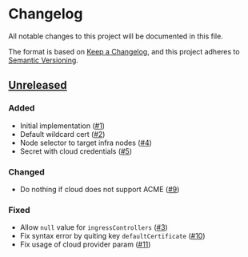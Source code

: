 # Changelog
All notable changes to this project will be documented in this file.

The format is based on [Keep a Changelog](https://keepachangelog.com/en/1.0.0/),
and this project adheres to [Semantic Versioning](https://semver.org/spec/v2.0.0.html).

## [Unreleased]
### Added

- Initial implementation ([#1])
- Default wildcard cert ([#2])
- Node selector to target infra nodes ([#4])
- Secret with cloud credentials ([#5])

### Changed

- Do nothing if cloud does not support ACME ([#9])

### Fixed
- Allow `null` value for `ingressControllers` ([#3])
- Fix syntax error by quiting key `defaultCertificate` ([#10])
- Fix usage of cloud provider param ([#11])

[Unreleased]: https://github.com/appuio/component-openshift4-ingress/compare/44356edb4db73e762cd8896fb3b5a6f11f698799...HEAD

[#1]: https://github.com/appuio/component-openshift4-ingress/pull/1
[#2]: https://github.com/appuio/component-openshift4-ingress/pull/2
[#3]: https://github.com/appuio/component-openshift4-ingress/pull/3
[#4]: https://github.com/appuio/component-openshift4-ingress/pull/4
[#5]: https://github.com/appuio/component-openshift4-ingress/pull/5
[#9]: https://github.com/appuio/component-openshift4-ingress/pull/9
[#10]: https://github.com/appuio/component-openshift4-ingress/pull/10
[#11]: https://github.com/appuio/component-openshift4-ingress/pull/11
